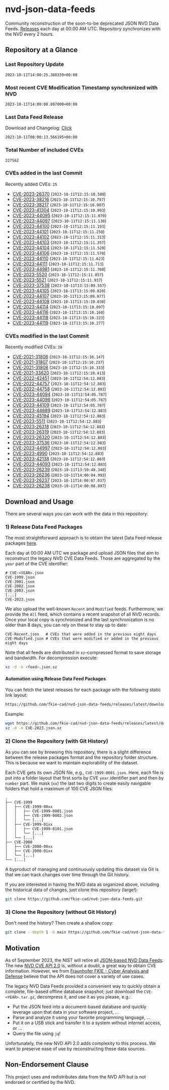 # nvd-json-data-feeds

Community reconstruction of the soon-to-be deprecated JSON NVD Data Feeds. 
[Releases](https://github.com/fkie-cad/nvd-json-data-feeds/releases/latest) each day at 00:00 AM UTC.
Repository synchronizes with the NVD every 2 hours.

## Repository at a Glance

### Last Repository Update

```plain
2023-10-11T14:00:25.388339+00:00
```

### Most recent CVE Modification Timestamp synchronized with NVD

```plain
2023-10-11T14:00:08.897000+00:00
```

### Last Data Feed Release

Download and Changelog: [Click](https://github.com/fkie-cad/nvd-json-data-feeds/releases/latest)

```plain
2023-10-11T00:00:13.566195+00:00
```

### Total Number of included CVEs

```plain
227562
```

### CVEs added in the last Commit

Recently added CVEs: `25`

* [CVE-2023-26370](CVE-2023/CVE-2023-263xx/CVE-2023-26370.json) (`2023-10-11T12:15:10.580`)
* [CVE-2023-38216](CVE-2023/CVE-2023-382xx/CVE-2023-38216.json) (`2023-10-11T12:15:10.797`)
* [CVE-2023-38217](CVE-2023/CVE-2023-382xx/CVE-2023-38217.json) (`2023-10-11T12:15:10.907`)
* [CVE-2023-41304](CVE-2023/CVE-2023-413xx/CVE-2023-41304.json) (`2023-10-11T12:15:10.993`)
* [CVE-2023-44095](CVE-2023/CVE-2023-440xx/CVE-2023-44095.json) (`2023-10-11T12:15:11.070`)
* [CVE-2023-44097](CVE-2023/CVE-2023-440xx/CVE-2023-44097.json) (`2023-10-11T12:15:11.130`)
* [CVE-2023-44100](CVE-2023/CVE-2023-441xx/CVE-2023-44100.json) (`2023-10-11T12:15:11.193`)
* [CVE-2023-44101](CVE-2023/CVE-2023-441xx/CVE-2023-44101.json) (`2023-10-11T12:15:11.250`)
* [CVE-2023-44102](CVE-2023/CVE-2023-441xx/CVE-2023-44102.json) (`2023-10-11T12:15:11.313`)
* [CVE-2023-44103](CVE-2023/CVE-2023-441xx/CVE-2023-44103.json) (`2023-10-11T12:15:11.357`)
* [CVE-2023-44104](CVE-2023/CVE-2023-441xx/CVE-2023-44104.json) (`2023-10-11T12:15:11.520`)
* [CVE-2023-44106](CVE-2023/CVE-2023-441xx/CVE-2023-44106.json) (`2023-10-11T12:15:11.570`)
* [CVE-2023-44110](CVE-2023/CVE-2023-441xx/CVE-2023-44110.json) (`2023-10-11T12:15:11.623`)
* [CVE-2023-44111](CVE-2023/CVE-2023-441xx/CVE-2023-44111.json) (`2023-10-11T12:15:11.713`)
* [CVE-2023-44981](CVE-2023/CVE-2023-449xx/CVE-2023-44981.json) (`2023-10-11T12:15:11.760`)
* [CVE-2023-5520](CVE-2023/CVE-2023-55xx/CVE-2023-5520.json) (`2023-10-11T12:15:11.857`)
* [CVE-2023-5521](CVE-2023/CVE-2023-55xx/CVE-2023-5521.json) (`2023-10-11T12:15:11.937`)
* [CVE-2023-37538](CVE-2023/CVE-2023-375xx/CVE-2023-37538.json) (`2023-10-11T13:15:09.557`)
* [CVE-2023-44105](CVE-2023/CVE-2023-441xx/CVE-2023-44105.json) (`2023-10-11T13:15:09.820`)
* [CVE-2023-44107](CVE-2023/CVE-2023-441xx/CVE-2023-44107.json) (`2023-10-11T13:15:09.977`)
* [CVE-2023-44108](CVE-2023/CVE-2023-441xx/CVE-2023-44108.json) (`2023-10-11T13:15:10.030`)
* [CVE-2023-44114](CVE-2023/CVE-2023-441xx/CVE-2023-44114.json) (`2023-10-11T13:15:10.097`)
* [CVE-2023-44116](CVE-2023/CVE-2023-441xx/CVE-2023-44116.json) (`2023-10-11T13:15:10.160`)
* [CVE-2023-44118](CVE-2023/CVE-2023-441xx/CVE-2023-44118.json) (`2023-10-11T13:15:10.223`)
* [CVE-2023-44119](CVE-2023/CVE-2023-441xx/CVE-2023-44119.json) (`2023-10-11T13:15:10.277`)


### CVEs modified in the last Commit

Recently modified CVEs: `28`

* [CVE-2021-31806](CVE-2021/CVE-2021-318xx/CVE-2021-31806.json) (`2023-10-11T12:15:10.147`)
* [CVE-2021-31807](CVE-2021/CVE-2021-318xx/CVE-2021-31807.json) (`2023-10-11T12:15:10.237`)
* [CVE-2021-31808](CVE-2021/CVE-2021-318xx/CVE-2021-31808.json) (`2023-10-11T12:15:10.333`)
* [CVE-2021-33620](CVE-2021/CVE-2021-336xx/CVE-2021-33620.json) (`2023-10-11T12:15:10.413`)
* [CVE-2022-42451](CVE-2022/CVE-2022-424xx/CVE-2022-42451.json) (`2023-10-11T12:54:12.883`)
* [CVE-2022-44757](CVE-2022/CVE-2022-447xx/CVE-2022-44757.json) (`2023-10-11T12:54:12.883`)
* [CVE-2022-44758](CVE-2022/CVE-2022-447xx/CVE-2022-44758.json) (`2023-10-11T12:54:12.883`)
* [CVE-2023-44094](CVE-2023/CVE-2023-440xx/CVE-2023-44094.json) (`2023-10-11T12:54:05.787`)
* [CVE-2023-44096](CVE-2023/CVE-2023-440xx/CVE-2023-44096.json) (`2023-10-11T12:54:05.787`)
* [CVE-2023-44109](CVE-2023/CVE-2023-441xx/CVE-2023-44109.json) (`2023-10-11T12:54:05.787`)
* [CVE-2023-44689](CVE-2023/CVE-2023-446xx/CVE-2023-44689.json) (`2023-10-11T12:54:12.883`)
* [CVE-2023-45194](CVE-2023/CVE-2023-451xx/CVE-2023-45194.json) (`2023-10-11T12:54:12.883`)
* [CVE-2023-5511](CVE-2023/CVE-2023-55xx/CVE-2023-5511.json) (`2023-10-11T12:54:12.883`)
* [CVE-2023-26318](CVE-2023/CVE-2023-263xx/CVE-2023-26318.json) (`2023-10-11T12:54:12.883`)
* [CVE-2023-26319](CVE-2023/CVE-2023-263xx/CVE-2023-26319.json) (`2023-10-11T12:54:12.883`)
* [CVE-2023-26320](CVE-2023/CVE-2023-263xx/CVE-2023-26320.json) (`2023-10-11T12:54:12.883`)
* [CVE-2023-37536](CVE-2023/CVE-2023-375xx/CVE-2023-37536.json) (`2023-10-11T12:54:12.883`)
* [CVE-2023-44997](CVE-2023/CVE-2023-449xx/CVE-2023-44997.json) (`2023-10-11T12:54:12.883`)
* [CVE-2023-4990](CVE-2023/CVE-2023-49xx/CVE-2023-4990.json) (`2023-10-11T12:54:12.883`)
* [CVE-2023-42138](CVE-2023/CVE-2023-421xx/CVE-2023-42138.json) (`2023-10-11T12:54:12.883`)
* [CVE-2023-44093](CVE-2023/CVE-2023-440xx/CVE-2023-44093.json) (`2023-10-11T12:54:12.883`)
* [CVE-2023-26239](CVE-2023/CVE-2023-262xx/CVE-2023-26239.json) (`2023-10-11T13:59:48.340`)
* [CVE-2023-26236](CVE-2023/CVE-2023-262xx/CVE-2023-26236.json) (`2023-10-11T14:00:04.993`)
* [CVE-2023-26237](CVE-2023/CVE-2023-262xx/CVE-2023-26237.json) (`2023-10-11T14:00:07.037`)
* [CVE-2023-26238](CVE-2023/CVE-2023-262xx/CVE-2023-26238.json) (`2023-10-11T14:00:08.897`)


## Download and Usage

There are several ways you can work with the data in this repository:

### 1) Release Data Feed Packages

The most straightforward approach is to obtain the latest Data Feed release packages [here](https://github.com/fkie-cad/nvd-json-data-feeds/releases/latest).

Each day at 00:00 AM UTC we package and upload JSON files that aim to reconstruct the legacy NVD CVE Data Feeds.
Those are aggregated by the `year` part of the CVE identifier:

```
# CVE-<YEAR>.json
CVE-1999.json
CVE-2001.json
CVE-2002.json
CVE-2003.json
[...]
CVE-2023.json
```

We also upload the well-known `Recent` and `Modified` feeds.
Furthermore, we provide the `All` feed, which contains a recent snapshot of all NVD records.
Once your local copy is synchronized and the last synchronization is no older than 8 days, you can rely on these to stay up to date:

```plain
CVE-Recent.json   # CVEs that were added in the previous eight days
CVE-Modified.json # CVEs that were modified or added in the previous eight days
```

Note that all feeds are distributed in `xz`-compressed format to save storage and bandwidth.
For decompression execute:

```sh
xz -d -k <feed>.json.xz
```


#### Automation using Release Data Feed Packages

You can fetch the latest releases for each package with the following static link layout:

```sh
https://github.com/fkie-cad/nvd-json-data-feeds/releases/latest/download/CVE-<YEAR>.json.xz
```

Example:

```sh
wget https://github.com/fkie-cad/nvd-json-data-feeds/releases/latest/download/CVE-2023.json.xz
xz -d -k CVE-2023.json.xz
```

### 2) Clone the Repository (with Git History)

As you can see by browsing this repository, there is a slight difference between the release packages format and the repository folder structure.
This is because we want to maintain explorability of the dataset.

Each CVE gets its own JSON file, e.g., `CVE-1999-0001.json`.
Here, each file is put into a folder layout that first sorts by CVE `year` identifier part and then by `number` part.
We mask (`xx`) the last two digits to create easily navigable folders that hold a maximum of 100 CVE JSON files:

```plain
.
├── CVE-1999
│   ├── CVE-1999-00xx
│   │   ├── CVE-1999-0001.json
│   │   ├── CVE-1999-0002.json
│   │   └── [...]
│   ├── CVE-1999-01xx
│   │   ├── CVE-1999-0101.json
│   │   └── [...]
│   └── [...]
├── CVE-2000
│   ├── CVE-2000-00xx
│   ├── CVE-2000-01xx
│   └── [...]
└── [...]
```

A byproduct of managing and continuously updating this dataset via Git is that we can track changes over time through the Git history.

If you are interested in having the NVD data as organized above, including the historical data of changes, just clone this repository (large!):

```sh
git clone https://github.com/fkie-cad/nvd-json-data-feeds.git
```

### 3) Clone the Repository (without Git History)

Don't need the history? Then create a shallow copy:

```sh
git clone --depth 1 -b main https://github.com/fkie-cad/nvd-json-data-feeds.git
```

## Motivation

As of September 2023, the NIST will retire all [JSON-based NVD Data Feeds](https://nvd.nist.gov/vuln/data-feeds#divRetirementBanner-1).
The new [NVD CVE API 2.0](https://nvd.nist.gov/developers/vulnerabilities) is, without a doubt, a great way to obtain CVE information.
However, we from [Fraunhofer FKIE - Cyber Analysis and Defense](https://www.fkie.fraunhofer.de/en/departments/cad.html) believe that the API does not cover a variety of use cases.

The legacy NVD Data Feeds provided a convenient way to quickly obtain a complete, file-based offline database snapshot; just download the `CVE-<YEAR>.tar.gz`, decompress it, and use it as you please, e.g.:

* Put the JSON feed into a document-based database and quickly leverage upon that data in your software project, ...
* Parse and analyze it using your favorite programming language, ...
* Put it on a USB stick and transfer it to a system without internet access, or ...
* Query the file using `jq`!

Unfortunately, the new NVD API 2.0 adds complexity to this process.
We want to preserve ease of use by reconstructing these data sources.

## Non-Endorsement Clause

This project uses and redistributes data from the NVD API but is not endorsed or certified by the NVD.